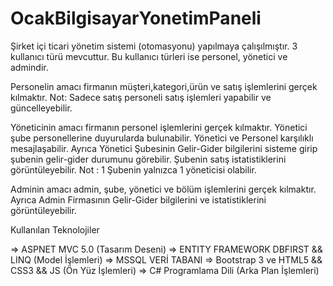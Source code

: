 # OcakBilgisayarYonetimPaneli

Şirket içi ticari yönetim sistemi (otomasyonu) yapılmaya çalışılmıştır.
3 kullanıcı türü mevcuttur. Bu kullanıcı türleri ise personel, yönetici ve admindir. 

Personelin amacı firmanın müşteri,kategori,ürün ve satış işlemlerini gerçek kılmaktır.
Not: Sadece satış personeli satış işlemleri yapabilir ve güncelleyebilir.

Yöneticinin amacı firmanın personel işlemlerini gerçek kılmaktır.
Yönetici şube personellerine duyurularda bulunabilir.
Yönetici ve Personel karşılıklı mesajlaşabilir.
Ayrıca Yönetici Şubesinin Gelir-Gider bilgilerini sisteme girip şubenin gelir-gider durumunu görebilir. Şubenin satış istatistiklerini görüntüleyebilir.
Not : 1 Şubenin yalnızca 1 yöneticisi olabilir.

Adminin amacı admin, şube, yönetici ve bölüm işlemlerini gerçek kılmaktır.
Ayrıca Admin Firmasının Gelir-Gider bilgilerini ve istatistiklerini görüntüleyebilir.


Kullanılan Teknolojiler

=> ASPNET MVC 5.0 (Tasarım Deseni) 
=> ENTITY FRAMEWORK DBFIRST && LINQ (Model İşlemleri)
=> MSSQL VERİ TABANI
=> Bootstrap 3 ve HTML5 && CSS3 && JS (Ön Yüz İşlemleri)
=> C# Programlama Dili (Arka Plan İşlemleri)





